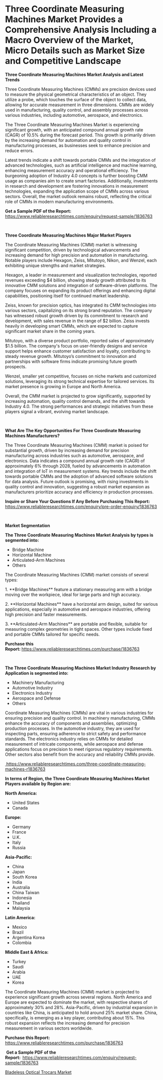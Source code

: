 <p><h1>Three Coordinate Measuring Machines Market Provides a Comprehensive Analysis Including a Macro Overview of the Market, Micro Details such as Market Size and Competitive Landscape</h1></p><p><strong>Three Coordinate Measuring Machines Market Analysis and Latest Trends</strong></p>
<p><p>Three Coordinate Measuring Machines (CMMs) are precision devices used to measure the physical geometrical characteristics of an object. They utilize a probe, which touches the surface of the object to collect data, allowing for accurate measurement in three dimensions. CMMs are widely used in manufacturing, quality control, and assembly processes across various industries, including automotive, aerospace, and electronics.</p><p>The Three Coordinate Measuring Machines Market is experiencing significant growth, with an anticipated compound annual growth rate (CAGR) of 10.5% during the forecast period. This growth is primarily driven by the increasing demand for automation and quality control in manufacturing processes, as businesses seek to enhance precision and reduce errors. </p><p>Latest trends indicate a shift towards portable CMMs and the integration of advanced technologies, such as artificial intelligence and machine learning, enhancing measurement accuracy and operational efficiency. The burgeoning adoption of Industry 4.0 concepts is further boosting CMM usage as companies aim to create smart factories. Additionally, investments in research and development are fostering innovations in measurement technologies, expanding the application scope of CMMs across various sectors. Overall, the market outlook remains robust, reflecting the critical role of CMMs in modern manufacturing environments.</p></p>
<p><strong>Get a Sample PDF of the Report:&nbsp;</strong> <a href="https://www.reliableresearchtimes.com/enquiry/request-sample/1836763?utm_campaign=3187&utm_medium=2&utm_source=Github&utm_content=ia&utm_term=26032025&utm_id=three-coordinate-measuring-machines">https://www.reliableresearchtimes.com/enquiry/request-sample/1836763</a></p>
<p>&nbsp;</p>
<p><strong>Three Coordinate Measuring Machines Major Market Players</strong></p>
<p><p>The Coordinate Measuring Machines (CMM) market is witnessing significant competition, driven by technological advancements and increasing demand for high precision and automation in manufacturing. Notable players include Hexagon, Zeiss, Mitutoyo, Nikon, and Wenzel, each exhibiting unique strengths and market strategies.</p><p>Hexagon, a leader in measurement and visualization technologies, reported revenues exceeding $4 billion, showing steady growth attributed to its innovative CMM solutions and integration of software-driven platforms. The company focuses on expanding its product offerings and enhancing digital capabilities, positioning itself for continued market leadership.</p><p>Zeiss, known for precision optics, has integrated its CMM technologies into various sectors, capitalizing on its strong brand reputation. The company has witnessed robust growth driven by its commitment to research and development, with sales revenue in the range of $2 billion. Zeiss invests heavily in developing smart CMMs, which are expected to capture significant market share in the coming years.</p><p>Mitutoyo, with a diverse product portfolio, reported sales of approximately $1.5 billion. The company's focus on user-friendly designs and service support helps enhance customer satisfaction and loyalty, contributing to steady revenue growth. Mitutoyo’s commitment to innovation and partnerships with software firms indicate promising future growth prospects.</p><p>Wenzel, smaller yet competitive, focuses on niche markets and customized solutions, leveraging its strong technical expertise for tailored services. Its market presence is growing in Europe and North America.</p><p>Overall, the CMM market is projected to grow significantly, supported by increasing automation, quality control demands, and the shift towards Industry 4.0. The strong performances and strategic initiatives from these players signal a vibrant, evolving market landscape.</p></p>
<p>&nbsp;</p>
<p><strong>What Are The Key Opportunities For Three Coordinate Measuring Machines Manufacturers?</strong></p>
<p><p>The Three Coordinate Measuring Machines (CMM) market is poised for substantial growth, driven by increasing demand for precision manufacturing across industries such as automotive, aerospace, and electronics. Data indicates a compound annual growth rate (CAGR) of approximately 6% through 2028, fueled by advancements in automation and integration of IoT in measurement systems. Key trends include the shift towards portable CMMs and the adoption of advanced software solutions for data analysis. Future outlook is promising, with rising investments in quality control and innovation, suggesting a robust market expansion as manufacturers prioritize accuracy and efficiency in production processes.</p></p>
<p><strong>Inquire or Share Your Questions If Any Before Purchasing This Report:</strong> <a href="https://www.reliableresearchtimes.com/enquiry/pre-order-enquiry/1836763?utm_campaign=3187&utm_medium=2&utm_source=Github&utm_content=ia&utm_term=26032025&utm_id=three-coordinate-measuring-machines">https://www.reliableresearchtimes.com/enquiry/pre-order-enquiry/1836763</a></p>
<p>&nbsp;</p>
<p><strong>Market Segmentation</strong></p>
<p><strong>The Three Coordinate Measuring Machines Market Analysis by types is segmented into:</strong></p>
<p><ul><li>Bridge Machine</li><li>Horizontal Machine</li><li>Articulated-Arm Machines</li><li>Others</li></ul></p>
<p><p>The Coordinate Measuring Machines (CMM) market consists of several types: </p><p>1. **Bridge Machines** feature a stationary measuring arm with a bridge moving over the workpiece, ideal for large parts and high accuracy. </p><p>2. **Horizontal Machines** have a horizontal arm design, suited for various applications, especially in automotive and aerospace industries, offering high precision and faster measurements. </p><p>3. **Articulated-Arm Machines** are portable and flexible, suitable for measuring complex geometries in tight spaces. Other types include fixed and portable CMMs tailored for specific needs.</p></p>
<p><strong>Purchase this Report:&nbsp;</strong><a href="https://www.reliableresearchtimes.com/purchase/1836763?utm_campaign=3187&utm_medium=2&utm_source=Github&utm_content=ia&utm_term=26032025&utm_id=three-coordinate-measuring-machines">https://www.reliableresearchtimes.com/purchase/1836763</a></p>
<p>&nbsp;</p>
<p><strong>The Three Coordinate Measuring Machines Market Industry Research by Application is segmented into:</strong></p>
<p><ul><li>Machinery Manufacturing</li><li>Automotive Industry</li><li>Electronics Industry</li><li>Aerospace and Defense</li><li>Others</li></ul></p>
<p><p>Coordinate Measuring Machines (CMMs) are vital in various industries for ensuring precision and quality control. In machinery manufacturing, CMMs enhance the accuracy of components and assemblies, optimizing production processes. In the automotive industry, they are used for inspecting parts, ensuring adherence to strict safety and performance standards. The electronics industry relies on CMMs for detailed measurement of intricate components, while aerospace and defense applications focus on precision to meet rigorous regulatory requirements. Other sectors also benefit from the accuracy and reliability CMMs provide.</p></p>
<p><a href="https://www.reliableresearchtimes.com/three-coordinate-measuring-machines-r1836763?utm_campaign=3187&utm_medium=2&utm_source=Github&utm_content=ia&utm_term=26032025&utm_id=three-coordinate-measuring-machines">&nbsp;https://www.reliableresearchtimes.com/three-coordinate-measuring-machines-r1836763</a></p>
<p><strong>In terms of Region, the Three Coordinate Measuring Machines Market Players available by Region are:</strong></p>
<p>
    <p> <strong> North America: </strong>
        <ul>
            <li>United States</li>
            <li>Canada</li>
        </ul>
        </p> 
    <p> <strong> Europe: </strong>
        <ul>
            <li>Germany</li>
            <li>France</li>
            <li>U.K.</li>
            <li>Italy</li>
            <li>Russia</li>
        </ul>
        </p> 
    <p> <strong> Asia-Pacific: </strong>
        <ul>
            <li>China</li>
            <li>Japan</li>
            <li>South Korea</li>
            <li>India</li>
            <li>Australia</li>
            <li>China Taiwan</li>
            <li>Indonesia</li>
            <li>Thailand</li>
            <li>Malaysia</li>
        </ul>
        </p> 
    <p> <strong> Latin America: </strong>
        <ul>
            <li>Mexico</li>
            <li>Brazil</li>
            <li>Argentina Korea</li>
            <li>Colombia</li>
        </ul>
        </p> 
    <p> <strong> Middle East & Africa: </strong>
        <ul>
            <li>Turkey</li>
            <li>Saudi</li>
            <li>Arabia</li>
            <li>UAE</li>
            <li>Korea</li>
        </ul>
    </p>
    </p>
<p><p>The Coordinate Measuring Machines (CMM) market is projected to experience significant growth across several regions. North America and Europe are expected to dominate the market, with respective shares of approximately 30% and 28%. Asia-Pacific, driven by industrial expansion in countries like China, is anticipated to hold around 25% market share. China, specifically, is emerging as a key player, contributing about 15%. This robust expansion reflects the increasing demand for precision measurement in various sectors worldwide.</p></p>
<p><strong>Purchase this Report: </strong><a href="https://www.reliableresearchtimes.com/purchase/1836763?utm_campaign=3187&utm_medium=2&utm_source=Github&utm_content=ia&utm_term=26032025&utm_id=three-coordinate-measuring-machines">https://www.reliableresearchtimes.com/purchase/1836763</a></p>
<p>&nbsp;<strong>Get a Sample PDF of the Report:&nbsp;&nbsp;</strong><a href="https://www.reliableresearchtimes.com/enquiry/request-sample/1836763?utm_campaign=3187&utm_medium=2&utm_source=Github&utm_content=ia&utm_term=26032025&utm_id=three-coordinate-measuring-machines">https://www.reliableresearchtimes.com/enquiry/request-sample/1836763</a></p>
<p><strong></strong></p>
<p><p><a href="https://github.com/perbetpereir/Market-Research-Report-List-1/blob/main/bladeless-optical-trocars-market.md?utm_campaign=3187&utm_medium=2&utm_source=Github&utm_content=ia&utm_term=26032025&utm_id=three-coordinate-measuring-machines">Bladeless Optical Trocars Market</a></p></p>